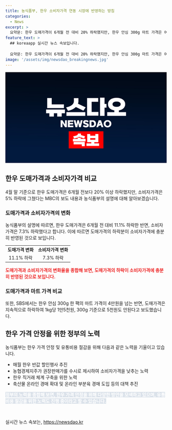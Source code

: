 ```yaml
---
title: 농식품부, 한우 소비자가격 연동 시장에 반영하는 방침
categories:
  - News
excerpt: >
  요약문: 한우 도매가격이 6개월 전 대비 20% 하락했지만, 한우 안심 300g 마트 가격은 여전히 4만원 이상. 농식품부는 도매가격 하락이 소비자에 반영된다고 설명하며, 정부는 한우 가격 안정을 위해 노력 중. (출처: 정책브리핑)
feature_text: >
  ## koreaapp 실시간 뉴스 속보입니다.

  요약문: 한우 도매가격이 6개월 전 대비 20% 하락했지만, 한우 안심 300g 마트 가격은 여전히 4만원 이상. 농식품부는 도매가격 하락이 소비자에 반영된다고 설명하며, 정부는 한우 가격 안정을 위해 노력 중. (출처: 정책브리핑)
image: '/assets/img/newsdao_breakingnews.jpg'
---
```


<p><img src="/assets/img/newsdao_breakingnews.jpg" alt="koreaapp 속보" /></p>

<h2 data-ke-size="size26">한우 도매가격과 소비자가격 비교</h2>

<p data-ke-size="size16">4월 말 기준으로 한우 도매가격은 6개월 전보다 20% 이상 하락했지만, 소비자가격은 5% 하락에 그쳤다는 MBC의 보도 내용과 농식품부의 설명에 대해 알아보겠습니다.</p>

<h3>도매가격과 소비자가격의 변화</h3>

<p data-ke-size="size16">농식품부의 설명에 따르면, 한우 도매가격은 6개월 전 대비 11.1% 하락한 반면, 소비자가격은 7.3% 하락했다고 합니다. 이에 따르면 도매가격의 하락분이 소비자가격에 충분히 반영된 것으로 보입니다.</p>

<table>
  <tr>
    <td style="text-align: center; height: 17px;"><b>도매가격 변화</b></td>
    <td style="text-align: center; height: 17px;"><b>소비자가격 변화</b></td>
  </tr>
  <tr>
    <td style="text-align: center; height: 17px;">11.1% 하락</td>
    <td style="text-align: center; height: 17px;">7.3% 하락</td>
  </tr>
</table>

<p><b><span style="color: #ee2323;">도매가격과 소비자가격의 변화율을 종합해 보면, 도매가격의 하락이 소비자가격에 충분히 반영된 것으로 보입니다.</span></b></p>

<h3>도매가격과 마트 가격 비교</h3>

<p data-ke-size="size16">또한, SBS에서는 한우 안심 300g 한 팩의 마트 가격이 4만원을 넘는 반면, 도매가격은 지속적으로 하락하여 1kg당 1만5천원, 300g 기준으로 5천원도 안된다고 보도했습니다.</p>

<h2 data-ke-size="size26">한우 가격 안정을 위한 정부의 노력</h2>

<p data-ke-size="size16">농식품부는 한우 가격 안정 및 유통비용 절감을 위해 다음과 같은 노력을 기울이고 있습니다.</p>

<ul>
  <li>매월 한우 반값 할인행사 추진</li>
  <li>농협경제지주가 권장판매가를 수시로 제시하여 소비자가격을 낮추는 노력</li>
  <li>한우 직거래 체계 구축을 위한 노력</li>
  <li>축산물 온라인 경매 확대 및 온라인 부분육 경매 도입 등의 대책 추진</li>
</ul>

<p><b><span style="background-color: #21538527; color: #ffffff;">정부의 노력을 종합해 보면, 한우 가격 안정을 위해 다양한 방안을 모색하고 있으며, 유통비용 절감을 위한 노력도 진행 중이라고 할 수 있습니다.</span></b></p>

<p data-ke-size="size16">&nbsp;</p>
실시간 뉴스 속보는, <a href="https://newsdao.kr" rel="dofollow">https://newsdao.kr</a>


